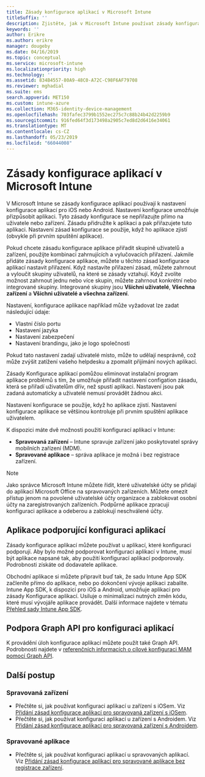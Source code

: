 ```yaml
---
title: Zásady konfigurace aplikací v Microsoft Intune
titleSuffix: ''
description: Zjistěte, jak v Microsoft Intune používat zásady konfigurace aplikací pro zařízení s iOSem nebo Androidem.
keywords: ''
author: Erikre
ms.author: erikre
manager: dougeby
ms.date: 04/16/2019
ms.topic: conceptual
ms.service: microsoft-intune
ms.localizationpriority: high
ms.technology: ''
ms.assetid: 834B4557-80A9-48C0-A72C-C98F6AF79708
ms.reviewer: mghadial
ms.suite: ems
search.appverid: MET150
ms.custom: intune-azure
ms.collection: M365-identity-device-management
ms.openlocfilehash: 703fafec3799b1552ec275c7c88b24b42d2259b9
ms.sourcegitcommit: 916fed64f3d173498a2905c7ed8d2d6416e34061
ms.translationtype: MT
ms.contentlocale: cs-CZ
ms.lasthandoff: 05/23/2019
ms.locfileid: "66044008"
---
```

# <a name="app-configuration-policies-for-microsoft-intune"></a>Zásady konfigurace aplikací v Microsoft Intune

V Microsoft Intune se zásady konfigurace aplikací používají k nastavení konfigurace aplikací pro iOS nebo Android. Nastavení konfigurace umožňuje přizpůsobit aplikaci. Tyto zásady konfigurace se nepřiřazujte přímo na uživatele nebo zařízení. Zásadu přidružíte k aplikaci a pak přiřazujete tuto aplikaci. Nastavení zásad konfigurace se použije, když ho aplikace zjistí (obvykle při prvním spuštění aplikace).

Pokud chcete zásadu konfigurace aplikace přiřadit skupině uživatelů a zařízení, použijte kombinaci zahrnujících a vylučovacích přiřazení. Jakmile přidáte zásady konfigurace aplikace, můžete u těchto zásad konfigurace aplikací nastavit přiřazení. Když nastavíte přiřazení zásad, můžete zahrnout a vyloučit skupiny uživatelů, na které se zásady vztahují. Když zvolíte možnost zahrnout jednu nebo více skupin, můžete zahrnout konkrétní nebo integrované skupiny. Integrované skupiny jsou **Všichni uživatelé**, **Všechna zařízení** a **Všichni uživatelé a všechna zařízení**.

Nastavení, konfigurace aplikace například může vyžadovat lze zadat následující údaje:

- Vlastní číslo portu
- Nastavení jazyka
- Nastavení zabezpečení
- Nastavení brandingu, jako je logo společnosti

Pokud tato nastavení zadají uživatelé místo, může to udělají nesprávně, což může zvýšit zatížení vašeho helpdesku a zpomalit přijímání nových aplikací.

Zásady Konfigurace aplikací pomůžou eliminovat instalační program aplikace problémů s tím, že umožňuje přiřadit nastavení configation zásadu, která se přiřadí uživatelům dřív, než spustí aplikaci. Nastavení jsou pak zadaná automaticky a uživatelé nemusí provádět žádnou akci.

Nastavení konfigurace se použije, když ho aplikace zjistí. Nastavení konfigurace aplikace se většinou kontroluje při prvním spuštění aplikace uživatelem.

K dispozici máte dvě možnosti použití konfigurací aplikací v Intune:
 - **Spravovaná zařízení** – Intune spravuje zařízení jako poskytovatel správy mobilních zařízení (MDM).
 - **Spravované aplikace** – správa aplikace je možná i bez registrace zařízení.

> [!NOTE]
> Jako správce Microsoft Intune můžete řídit, které uživatelské účty se přidají do aplikací Microsoft Office na spravovaných zařízeních. Můžete omezit přístup jenom na povolené uživatelské účty organizace a zablokovat osobní účty na zaregistrovaných zařízeních. Podpůrné aplikace zpracují konfiguraci aplikace a odeberou a zablokují neschválené účty.

## <a name="apps-that-support-app-configuration"></a>Aplikace podporující konfiguraci aplikací

Zásady konfigurace aplikací můžete používat u aplikací, které konfiguraci podporují. Aby bylo možné podporovat konfiguraci aplikací v Intune, musí být aplikace napsané tak, aby použití konfigurací aplikací podporovaly. Podrobnosti získáte od dodavatele aplikace.

Obchodní aplikace si můžete připravit buď tak, že sadu Intune App SDK začleníte přímo do aplikace, nebo po dokončení vývoje aplikaci zabalíte. Intune App SDK, k dispozici pro iOS a Android, umožňuje aplikaci pro zásady Konfigurace aplikací. Usiluje o minimalizaci nutných změn kódu, které musí vývojáře aplikace provádět. Další informace najdete v tématu [Přehled sady Intune App SDK](app-sdk.md).

## <a name="graph-api-support-for-app-configuration"></a>Podpora Graph API pro konfiguraci aplikací

K provádění úloh konfigurace aplikací můžete použít také Graph API. Podrobnosti najdete v [referenčních informacích o cílové konfiguraci MAM pomocí Graph API](https://graph.microsoft.io/docs/api-reference/beta/api/intune_mam_targetedmanagedappconfiguration_create).

## <a name="next-steps"></a>Další postup

### <a name="managed-devices"></a>Spravovaná zařízení

 - Přečtěte si, jak používat konfiguraci aplikací u zařízení s iOSem.  Viz [Přidání zásad konfigurace aplikací pro spravovaná zařízení s iOSem](app-configuration-policies-use-ios.md).
 - Přečtěte si, jak používat konfiguraci aplikací u zařízení s Androidem.  Viz [Přidání zásad konfigurace aplikací pro spravovaná zařízení s Androidem](app-configuration-policies-use-android.md).

### <a name="managed-apps"></a>Spravované aplikace

 - Přečtěte si, jak používat konfiguraci aplikací u spravovaných aplikací. Viz [Přidání zásad konfigurace aplikací pro spravované aplikace bez registrace zařízení](app-configuration-policies-managed-app.md).
